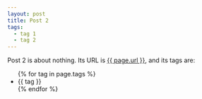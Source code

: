 ```yaml
---
layout: post
title: Post 2
tags:
  - tag 1
  - tag 2
---
```


Post 2 is about nothing. Its URL is [{{ page.url }}]({{page.url}}), and
its tags are:

<ul>
  {% for tag in page.tags %}
    <li>{{ tag }}</li>
  {% endfor %}
</ul>
